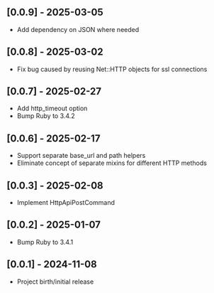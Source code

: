 ## [0.0.9] - 2025-03-05

- Add dependency on JSON where needed

## [0.0.8] - 2025-03-02

- Fix bug caused by reusing Net::HTTP objects for ssl connections

## [0.0.7] - 2025-02-27

- Add http_timeout option
- Bump Ruby to 3.4.2

## [0.0.6] - 2025-02-17

- Support separate base_url and path helpers
- Eliminate concept of separate mixins for different HTTP methods

## [0.0.3] - 2025-02-08

- Implement HttpApiPostCommand

## [0.0.2] - 2025-01-07

- Bump Ruby to 3.4.1

## [0.0.1] - 2024-11-08

- Project birth/initial release
